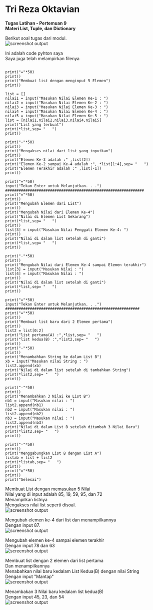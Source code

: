 # Tri Reza Oktavian

**Tugas Latihan - Pertemuan 9**\
**Materi List, Tuple, dan Dictionary**

Berikut soal tugas dari modul.\
![screenshot output](screenshot/soaltugas.png)

Ini adalah code pyhton saya\
Saya juga telah melampirkan filenya
~~~

print("="*50)
print()
print("Membuat list dengan menginput 5 Elemen")
print()

list = []
nilai1 = input("Masukan Nilai Elemen Ke-1 : ")
nilai2 = input("Masukan Nilai Elemen Ke-2 : ")
nilai3 = input("Masukan Nilai Elemen Ke-3 : ")
nilai4 = input("Masukan Nilai Elemen Ke-4 : ")
nilai5 = input("Masukan Nilai Elemen Ke-5 : ")
list = [nilai1,nilai2,nilai3,nilai4,nilai5]
print("List yang terbuat")
print(*list,sep= "   ")
print()

print("-"*50)
print()
print("Mengakses nilai dari list yang inputkan")
print()
print("Elemen Ke-3 adalah :" ,list[2])
print("Elemen Ke-2 sampai Ke-4 adalah :", *list[1:4],sep= "   ")
print("Elemen Terakhir adalah :" ,list[-1])
print()

print("="*50)
input("Tekan Enter untuk Melanjutkan. . .")
##############################################################
print("="*50)
print()
print("Mengubah Elemen dari List")
print()
print("Mengubah Nilai dari Elemen Ke-4")
print("Nilai di Elemen List Sekarang")
print(*list,sep= "   ")
print()
list[3] = input("Masukan Nilai Penggati Elemen Ke-4: ")
print()
print("Nilai di dalam list setelah di ganti")
print(*list,sep= "   ")
print()

print("-"*50)
print()
print("Mengubah Nilai dari Elemen Ke-4 sampai Elemen terakhir")
list[3] = input("Masukan Nilai : ")
list[4] = input("Masukan Nilai : ")
print()
print("Nilai di dalam list setelah di ganti")
print(*list,sep= "   ")
print()

print("="*50)
input("Tekan Enter untuk Melanjutkan. . .")
############################################################
print("="*50)
print()
print("Membuat list baru dari 2 Elemen pertama")
print()
list2 = list[0:2]
print("list pertama(A) :",*list,sep= "   ")
print("list kedua(B) :",*list2,sep= "   ")
print()
print("-"*50)
print()
print("Menambahkan String ke dalam List B")
xb = input("Masukan nilai String : ")
list2.append(xb)
print("Nilai di dalam list setelah di tambahkan String")
print(*list2,sep= "   ")
print()

print("-"*50)
print()
print("Menambahkan 3 Nilai ke List B")
nb1 = input("Masukan nilai : ")
list2.append(nb1)
nb2 = input("Masukan nilai : ")
list2.append(nb2)
nb3 = input("Masukan nilai : ")
list2.append(nb3)
print("Nilai di dalam List B setelah ditambah 3 Nilai Baru")
print(*list2,sep= "   ")
print()

print("-"*50)
print()
print("Menggabungkan List B dengan List A")
listab = list + list2
print(*listab,sep= "   ")
print()
print("="*50)
print()
print("Selesai")

~~~

Membuat List dengan memasukan 5 Nilai\
Nilai yang di input adalah 85, 19, 59, 95, dan 72\
Menampilkan listnya\
Mengakses nilai list seperti disoal.\
![screenshot output](screenshot/ss1.png)



Mengubah elemen ke-4 dari list dan menampilkannya\
Dengan input 87.\
![screenshot output](screenshot/ss2.png)



Mengubah elemen ke-4 sampai elemen terakhir\
Dengan input 78 dan 63\
![screenshot output](screenshot/ss3.png)



Membuat list dengan 2 elemen dari list pertama\
Dan menampilkannya\
Menabahkan nilai baru kedalam List Kedua(B) dengan nilai String\
Dengan input "Mantap"\
![screenshot output](screenshot/ss4.png)



Menambakan 3 Nilai baru kedalam list kedua(B)\
Dengan input 45, 23, dan 54\
![screenshot output](screenshot/ss5.png)  
